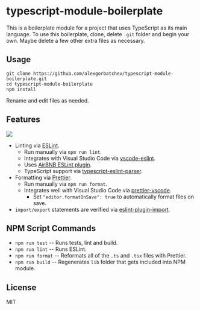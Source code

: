 # typescript-module-boilerplate

This is a boilerplate module for a project that uses TypeScript as its main language. To use this boilerplate, clone, delete `.git` folder and begin your own. Maybe delete a few other extra files as necessary.

## Usage

```
git clone https://github.com/alexgorbatchev/typescript-module-boilerplate.git
cd typescript-module-boilerplate
npm install
```

Rename and edit files as needed.

## Features

![](./screenshot-eslint.png)

* Linting via [ESLint](http://eslint.org/).
  * Run manually via `npm run lint`.
  * Integrates with Visual Studio Code via [vscode-eslint](https://github.com/Microsoft/vscode-eslint/).
  * Uses [AirBNB ESLint plugin](https://github.com/airbnb/javascript).
  * TypeScript support via [typescript-eslint-parser](https://github.com/eslint/typescript-eslint-parser).
* Formatting via [Prettier](https://github.com/prettier/prettier).
  * Run manually via `npm run format`.
  * Integrates well with Visual Studio Code via [prettier-vscode](https://github.com/prettier/prettier-vscode).
    * Set `"editor.formatOnSave": true` to automatically format files on save.
* `import/export` statements are verified via [eslint-plugin-import](https://github.com/benmosher/eslint-plugin-import).

## NPM Script Commands

* `npm run test` -- Runs tests, lint and build.
* `npm run lint` -- Runs ESLint.
* `npm run format` -- Reformats all of the `.ts` and `.tsx` files with Prettier.
* `npm run build` -- Regenerates `lib` folder that gets included into NPM module.

## License

MIT
